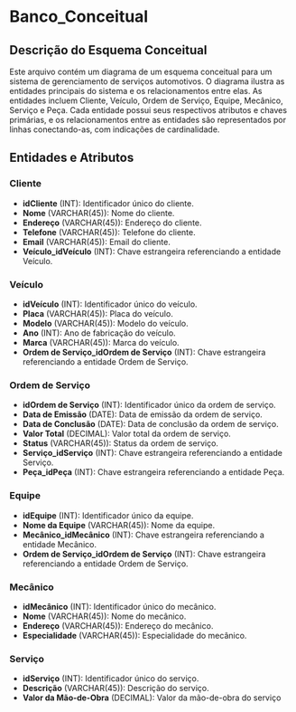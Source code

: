 # Banco_Conceitual

## Descrição do Esquema Conceitual

Este arquivo contém um diagrama de um esquema conceitual para um sistema de gerenciamento de serviços automotivos. O diagrama ilustra as entidades principais do sistema e os relacionamentos entre elas. As entidades incluem Cliente, Veículo, Ordem de Serviço, Equipe, Mecânico, Serviço e Peça. Cada entidade possui seus respectivos atributos e chaves primárias, e os relacionamentos entre as entidades são representados por linhas conectando-as, com indicações de cardinalidade.

## Entidades e Atributos

### Cliente
- **idCliente** (INT): Identificador único do cliente.
- **Nome** (VARCHAR(45)): Nome do cliente.
- **Endereço** (VARCHAR(45)): Endereço do cliente.
- **Telefone** (VARCHAR(45)): Telefone do cliente.
- **Email** (VARCHAR(45)): Email do cliente.
- **Veículo_idVeículo** (INT): Chave estrangeira referenciando a entidade Veículo.

### Veículo
- **idVeículo** (INT): Identificador único do veículo.
- **Placa** (VARCHAR(45)): Placa do veículo.
- **Modelo** (VARCHAR(45)): Modelo do veículo.
- **Ano** (INT): Ano de fabricação do veículo.
- **Marca** (VARCHAR(45)): Marca do veículo.
- **Ordem de Serviço_idOrdem de Serviço** (INT): Chave estrangeira referenciando a entidade Ordem de Serviço.

### Ordem de Serviço
- **idOrdem de Serviço** (INT): Identificador único da ordem de serviço.
- **Data de Emissão** (DATE): Data de emissão da ordem de serviço.
- **Data de Conclusão** (DATE): Data de conclusão da ordem de serviço.
- **Valor Total** (DECIMAL): Valor total da ordem de serviço.
- **Status** (VARCHAR(45)): Status da ordem de serviço.
- **Serviço_idServiço** (INT): Chave estrangeira referenciando a entidade Serviço.
- **Peça_idPeça** (INT): Chave estrangeira referenciando a entidade Peça.

### Equipe
- **idEquipe** (INT): Identificador único da equipe.
- **Nome da Equipe** (VARCHAR(45)): Nome da equipe.
- **Mecânico_idMecânico** (INT): Chave estrangeira referenciando a entidade Mecânico.
- **Ordem de Serviço_idOrdem de Serviço** (INT): Chave estrangeira referenciando a entidade Ordem de Serviço.

### Mecânico
- **idMecânico** (INT): Identificador único do mecânico.
- **Nome** (VARCHAR(45)): Nome do mecânico.
- **Endereço** (VARCHAR(45)): Endereço do mecânico.
- **Especialidade** (VARCHAR(45)): Especialidade do mecânico.

### Serviço
- **idServiço** (INT): Identificador único do serviço.
- **Descrição** (VARCHAR(45)): Descrição do serviço.
- **Valor da Mão-de-Obra** (DECIMAL): Valor da mão-de-obra do serviço
